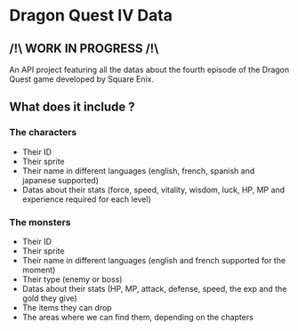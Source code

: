 # Dragon Quest IV Data

## /!\ WORK IN PROGRESS /!\

An API project featuring all the datas about the fourth episode of the Dragon Quest game developed by Square Enix.

## What does it include ?

### The characters

- Their ID
- Their sprite
- Their name in different languages (english, french, spanish and japanese supported)
- Datas about their stats (force, speed, vitality, wisdom, luck, HP, MP and experience required for each level)

### The monsters

- Their ID
- Their sprite
- Their name in different languages (english and french supported for the moment)
- Their type (enemy or boss)
- Datas about their stats (HP, MP, attack, defense, speed, the exp and the gold they give)
- The items they can drop
- The areas where we can find them, depending on the chapters
